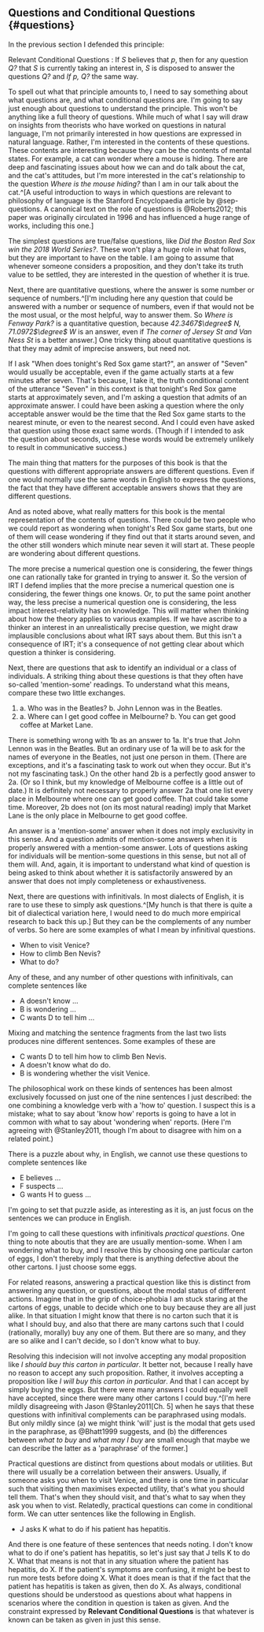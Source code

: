 ## Questions and Conditional Questions {#questions}

In the previous section I defended this principle:

Relevant Conditional Questions
:    If _S_ believes that $p$, then for any question _Q?_ that _S_ is currently taking an interest in, _S_ is disposed to answer the questions _Q?_ and _If p, Q?_ the same way.

To spell out what that principle amounts to, I need to say something about what questions are, and what conditional questions are. I'm going to say just enough about questions to understand the principle. This won't be anything like a full theory of questions. While much of what I say will draw on insights from theorists who have worked on questions in natural language, I'm not primarily interested in how questions are expressed in natural language. Rather, I'm interested in the contents of these questions. These contents are interesting because they can be the contents of mental states. For example, a cat can wonder where a mouse is hiding. There are deep and fascinating issues about how we can and do talk about the cat, and the cat's attitudes, but I'm more interested in the cat's relationship to the question _Where is the mouse hiding?_ than I am in our talk about the cat.^[A useful introduction to ways in which questions are relevant to philosophy of language is the Stanford Encyclopaedia article by @sep-questions. A canonical text on the role of questions is @Roberts2012; this paper was originally circulated in 1996 and has influenced a huge range of works, including this one.]

The simplest questions are true/false questions, like _Did the Boston Red Sox win the 2018 World Series?_. These won't play a huge role in what follows, but they are important to have on the table. I am going to assume that whenever someone considers a proposition, and they don't take its truth value to be settled, they are interested in the question of whether it is true.

Next, there are quantitative questions, where the answer is some number or sequence of numbers.^[I'm including here any question that could be answered with a number or sequence of numbers, even if that would not be the most usual, or the most helpful, way to answer them. So _Where is Fenway Park?_ is a quantitative question, because _42.3467$\degree$ N, 71.0972$\degree$ W_ is an answer, even if _The corner of Jersey St and Van Ness St_ is a better answer.] One tricky thing about quantitative questions is that they may admit of imprecise answers, but need not.

If I ask "When does tonight's Red Sox game start?", an answer of "Seven" would usually be acceptable, even if the game actually starts at a few minutes after seven. That's because, I take it, the truth conditional content of the utterance "Seven" in this context is that tonight's Red Sox game starts at approximately seven, and I'm asking a question that admits of an approximate answer. I could have been asking a question where the only acceptable answer would be the time that the Red Sox game starts to the nearest minute, or even to the nearest second. And I could even have asked that question using those exact same words. (Though if I intended to ask the question about seconds, using these words would be extremely unlikely to result in communicative success.)

The main thing that matters for the purposes of this book is that the questions with different appropriate answers are different questions. Even if one would normally use the same words in English to express the questions, the fact that they have different acceptable answers shows that they are different questions.

And as noted above, what really matters for this book is the mental representation of the contents of questions. There could be two people who we could report as wondering when tonight's Red Sox game starts, but one of them will cease wondering if they find out that it starts around seven, and the other still wonders which minute near seven it will start at. These people are wondering about different questions.

The more precise a numerical question one is considering, the fewer things one can rationally take for granted in trying to answer it. So the version of IRT I defend implies that the more precise a numerical question one is considering, the fewer things one knows. Or, to put the same point another way, the less precise a numerical question one is considering, the less impact interest-relativity has on knowledge. This will matter when thinking about how the theory applies to various examples. If we have ascribe to a thinker an interest in an unrealistically precise question, we might draw implausible conclusions about what IRT says about them. But this isn't a consequence of IRT; it's a consequence of not getting clear about which question a thinker is considering.

Next, there are questions that ask to identify an individual or a class of individuals. A striking thing about these questions is that they often have so-called 'mention-some' readings. To understand what this means, compare these two little exchanges.

1. a. Who was in the Beatles?
   b. John Lennon was in the Beatles.
2. a. Where can I get good coffee in Melbourne?
   b. You can get good coffee at Market Lane.

There is something wrong with 1b as an answer to 1a. It's true that John Lennon was in the Beatles. But an ordinary use of 1a will be to ask for the names of everyone in the Beatles, not just one person in them. (There are exceptions, and it's a fascinating task to work out when they occur. But it's not my fascinating task.) On the other hand 2b is a perfectly good answer to 2a. (Or so I think, but my knowledge of Melbourne coffee is a little out of date.) It is definitely not necessary to properly answer 2a that one list every place in Melbourne where one can get good coffee. That could take some time. Moreover, 2b does not (on its most natural reading) imply that Market Lane is the only place in Melbourne to get good coffee.

An answer is a 'mention-some' answer when it does not imply exclusivity in this sense. And a question admits of mention-some answers when it is properly answered with a mention-some answer. Lots of questions asking for individuals will be mention-some questions in this sense, but not all of them will. And, again, it is important to understand what kind of question is being asked to think about whether it is satisfactorily answered by an answer that does not imply completeness or exhaustiveness.

Next, there are questions with infinitivals. In most dialects of English, it is rare to use these to simply ask questions.^[My hunch is that there is quite a bit of dialectical variation here, I would need to do much more empirical research to back this up.] But they can be the complements of any number of verbs. So here are some examples of what I mean by infinitival questions. 

- When to visit Venice?
- How to climb Ben Nevis?
- What to do?

Any of these, and any number of other questions with infinitivals, can complete sentences like

- A doesn't know ...
- B is wondering ...
- C wants D to tell him ...

Mixing and matching the sentence fragments from the last two lists produces nine different sentences. Some examples of these are

- C wants D to tell him how to climb Ben Nevis.
- A doesn't know what do do.
- B is wondering whether the visit Venice.

The philosophical work on these kinds of sentences has been almost exclusively focussed on just one of the nine sentences I just described: the one combining a knowledge verb with a 'how to' question. I suspect this is a mistake; what to say about 'know how' reports is going to have a lot in common with what to say about 'wondering when' reports. (Here I'm agreeing with @Stanley2011, though I'm about to disagree with him on a related point.)

There is a puzzle about why, in English, we cannot use these questions to complete sentences like

- E believes ...
- F suspects ...
- G wants H to guess ...

I'm going to set that puzzle aside, as interesting as it is, an just focus on the sentences we can produce in English.

I'm going to call these questions with infinitivals _practical questions_. One thing to note aboutis that they are are usually mention-some. When I am wondering what to buy, and I resolve this by choosing one particular carton of eggs, I don't thereby imply that there is anything defective about the other cartons. I just choose some eggs.

For related reasons, answering a practical question like this is distinct from answering any question, or questions, about the modal status of different actions. Imagine that in the grip of choice-phobia I am stuck staring at the cartons of eggs, unable to decide which one to buy because they are all just alike. In that situation I might know that there is no carton such that it is what I should buy, and also that there are many cartons such that I could (rationally, morally) buy any one of them. But there are so many, and they are so alike and I can't decide, so I don't know what to buy.

Resolving this indecision will not involve accepting any modal proposition like _I should buy this carton in particular_. It better not, because I really have no reason to accept any such proposition. Rather, it involves accepting a proposition like _I will buy this carton in particular_. And that I can accept by simply buying the eggs. But there were many answers I could equally well have accepted, since there were many other cartons I could buy.^[I'm here mildly disagreeing with Jason @Stanley2011[Ch. 5] when he says that these questions with infinitival complements can be paraphrased using modals. But only mildly since (a) we might think 'will' just is the modal that gets used in the paraphrase, as @Bhatt1999 suggests, and (b) the differences between _what to buy_ and _what may I buy_ are small enough that maybe we can describe the latter as a 'paraphrase' of the former.]

Practical questions are distinct from questions about modals or utilities. But there will usually be a correlation between their answers. Usually, if someone asks you when to visit Venice, and there is one time in particular such that visiting then maximises expected utility, that's what you should tell them. That's when they should visit, and that's what to say when they ask you when to vist. Relatedly, practical questions can come in conditional form. We can utter sentences like the following in English.

- J asks K what to do if his patient has hepatitis.

And there is one feature of these sentences that needs noting. I don't know what to do if one's patient has hepatitis, so let's just say that J tells K to do X. What that means is not that in any situation where the patient has hepatitis, do X. If the patient's symptoms are confusing, it might be best to run more tests before doing X. What it does mean is that if the fact that the patient has hepatitis is taken as given, then do X. As always, conditional questions should be understood as questions about what happens in scenarios where the condition in question is taken as given. And the constraint expressed by **Relevant Conditional Questions** is that whatever is known can be taken as given in just this sense.
